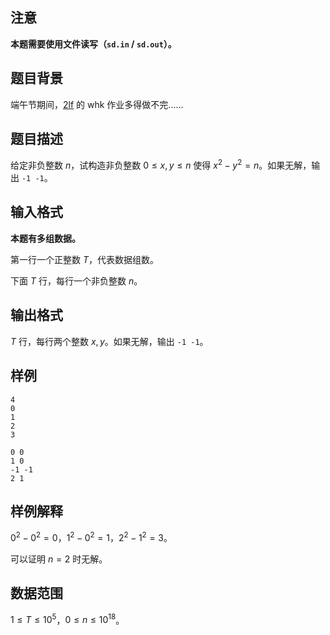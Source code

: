 ## 注意

**本题需要使用文件读写（`sd.in` / `sd.out`）。**

## 题目背景

端午节期间，[2lf](https://www.luogu.com.cn/user/824363) 的 whk 作业多得做不完……

## 题目描述

给定非负整数 $n$，试构造非负整数 $0 \le x,y \le n$ 使得 $x^2-y^2=n$。如果无解，输出 `-1 -1`。

## 输入格式

**本题有多组数据。**

第一行一个正整数 $T$，代表数据组数。

下面 $T$ 行，每行一个非负整数 $n$。

## 输出格式

$T$ 行，每行两个整数 $x,y$。如果无解，输出 `-1 -1`。

## 样例

```input1
4
0
1
2
3
```

```output1
0 0
1 0
-1 -1
2 1
```

## 样例解释

$0^2-0^2=0$，$1^2-0^2=1$，$2^2-1^2=3$。

可以证明 $n=2$ 时无解。

## 数据范围

$1 \le T \le 10^5$，$0 \le n \le 10^{18}$。
